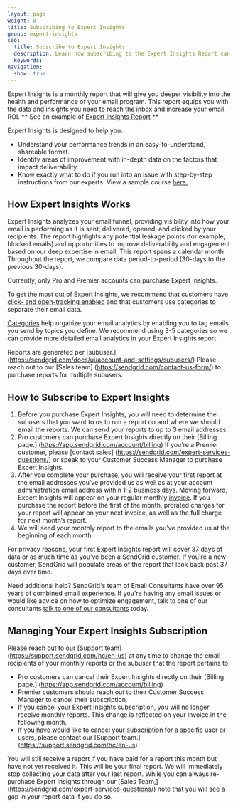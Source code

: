 ```yaml
---
layout: page
weight: 0
title: Subscribing to Expert Insights
group: expert-insights
seo:
  title: Subscribe to Expert Insights
  description: Learn how subscribing to the Expert Insights Report can enhance your email performance
  keywords: 
navigation:
  show: true
---                          
```

Expert Insights is a monthly report that will give you deeper visibility into the health and performance of your email program. This report equips you with the data and insights you need to reach the inbox and increase your email ROI.  ** See an example of [Expert Insights Report](https://sendgrid.com/wp-content/uploads/pdf/Expert-Insights-Sample.pdf) **

Expert Insights is designed to help you:
* Understand your performance trends in an easy-to-understand, shareable format.
* Identify areas of improvement with in-depth data on the factors that impact deliverability.
* Know exactly what to do if you run into an issue with step-by-step instructions from our experts. View a sample course [here.](https://rise.articulate.com/share/VlJssyUNRN1dLEarFolNAx0teya492tR)


## How Expert Insights Works

Expert Insights analyzes your email funnel, providing visibility into how your email is performing as it is sent, delivered, opened, and clicked by your recipients. The report highlights any potential leakage points (for example, blocked emails) and opportunities to improve deliverability and engagement based on our deep expertise in email. This report spans a calendar month. Throughout the report, we compare data period-to-period (30-days to the previous 30-days). 

<call-out>

Currently, only Pro and Premier accounts can purchase Expert Insights.

</call-out>

To get the most out of Expert Insights, we recommend that customers have [click- and open-tracking enabled](https://sendgrid.com/docs/ui/account-and-settings/tracking/) and that customers use categories to separate their email data. 


[Categories](https://sendgrid.com/docs/ui/analytics-and-reporting/categories/) help organize your email analytics by enabling you to tag emails you send by topics you define. We recommend using 3-5 categories so we can provide more detailed email analytics in your Expert Insights report.

Reports are generated per [subuser.] (https://sendgrid.com/docs/ui/account-and-settings/subusers/) Please reach out to our [Sales team] (https://sendgrid.com/contact-us-form/) to purchase reports for multiple subusers.
                        
## How to Subscribe to Expert Insights

1. Before you purchase Expert Insights, you will need to determine the subusers that you want to us to run a report on and where we should email the reports. We can send your reports to up to 3 email addresses.
1. Pro customers can purchase Expert Insights directly on their [Billing page.] (https://app.sendgrid.com/account/billing) If you’re a Premier customer, please [contact sales] (https://sendgrid.com/expert-services-questions/) or speak to your Customer Success Manager to purchase Expert Insights.
1. After you complete your purchase, you will receive your first report at the email addresses you’ve provided us as well as at your account administration email address within 1-2 business days. Moving forward, Expert Insights will appear on your regular monthly [invoice]({{root_url}}/ui/account-and-settings/reading-your-invoice/). If you purchase the report before the first of the month, prorated charges for your report will appear on your next invoice, as well as the full charge for next month’s report.
1. We will send your monthly report to the emails you’ve provided us at the beginning of each month.

<call-out>

For privacy reasons, your first Expert Insights report will cover 37 days of data or as much time as you’ve been a SendGrid customer. If you're a new customer, SendGrid will populate areas of the report that look back past 37 days over time.

</call-out>
 
<call-out>
 
Need additional help? SendGrid's team of Email Consultants have over 95 years of combined email experience. If you're having any email issues or would like advice on how to optimize engagement, talk to one of our consultants [talk to one of our consultants](https://sendgrid.com/contact-expert-services/) today.

</call-out>

## Managing Your Expert Insights Subscription

Please reach out to our [Support team] (https://support.sendgrid.com/hc/en-us) at any time to change the email recipients of your monthly reports or the subuser that the report pertains to.

* Pro customers can cancel their Expert Insights directly on their [Billing page.] (https://app.sendgrid.com/account/billing)
* Premier customers should reach out to their Customer Success Manager to cancel their subscription.
* If you cancel your Expert Insights subscription, you will no longer receive monthly reports. This change is reflected on your invoice in the following month. 
* If you have would like to cancel your subscription for a specific user or users, please contact our [Support team.] (https://support.sendgrid.com/hc/en-us) 

You will still receive a report if you have paid for a report this month but have not yet received it. This will be your final report. We will immediately stop collecting your data after your last report. While you can always re-purchase Expert Insights through our [Sales Team,] (https://sendgrid.com/expert-services-questions/) note that you will see a gap in your report data if you do so.
